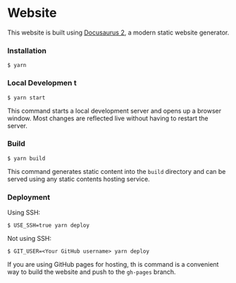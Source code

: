 
# Website

This website is built using [Docusaurus 2](https://docusaurus.io/), a modern static website generator.

### Installation

```
$ yarn
```

### Local Developmen t




```
$ yarn start
```

This command starts a local development server and opens up a browser window. Most changes are reflected live without having to restart the server.

### Build

```
$ yarn build
```

This command generates static content into the `build` directory and can be served using any static contents hosting service.

### Deployment

Using SSH:

```
$ USE_SSH=true yarn deploy
```

Not using SSH:

```
$ GIT_USER=<Your GitHub username> yarn deploy
```

If you are using GitHub pages for hosting, th is command is a convenient way to build the website and push to the `gh-pages` branch.

